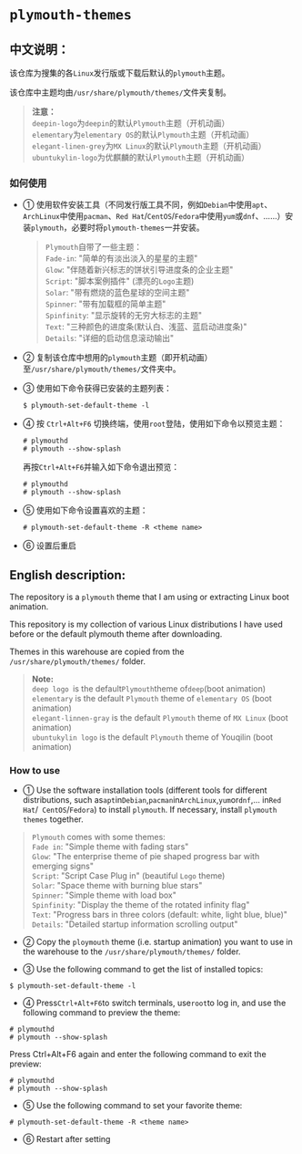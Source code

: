 # `plymouth-themes`

## 中文说明：

该仓库为搜集的各`Linux`发行版或下载后默认的`plymouth`主题。

该仓库中主题均由`/usr/share/plymouth/themes/`文件夹复制。

> **注意：**</br>
> `deepin-logo`为`deepin`的默认`Plymouth`主题（开机动画）</br>
> `elementary`为`elementary OS`的默认`Plymouth`主题（开机动画）</br>
> `elegant-linen-grey`为`MX Linux`的默认`Plymouth`主题（开机动画）</br>
> `ubuntukylin-logo`为优麒麟的默认`Plymouth`主题（开机动画）

### 如何使用

- ① 使用软件安装工具（不同发行版工具不同，例如`Debian`中使用`apt`、`ArchLinux`中使用`pacman`、`Red Hat`/`CentOS`/`Fedora`中使用`yum`或`dnf`、……）安装`plymouth`，必要时将`plymouth-themes`一并安装。

    > `Plymouth`自带了一些主题：</br>
    > `Fade-in`: "简单的有淡出淡入的星星的主题"</br>
    > `Glow`: "伴随着新兴标志的饼状引导进度条的企业主题"</br>
    > `Script`: "脚本案例插件" (漂亮的`Logo`主题)</br>
    > `Solar`: "带有燃烧的蓝色星球的空间主题"</br>
    > `Spinner`: "带有加载框的简单主题"</br>
    > `Spinfinity`: "显示旋转的无穷大标志的主题"</br>
    > `Text`: "三种颜色的进度条(默认白、浅蓝、蓝启动进度条)"</br>
    > `Details`: "详细的启动信息滚动输出"

- ② 复制该仓库中想用的`plymouth`主题（即开机动画）至`/usr/share/plymouth/themes/`文件夹中。

- ③ 使用如下命令获得已安装的主题列表：

    ```shell
    $ plymouth-set-default-theme -l
    ```

- ④ 按 `Ctrl+Alt+F6` 切换终端，使用`root`登陆，使用如下命令以预览主题：

    ```shell
    # plymouthd
    # plymouth --show-splash
    ```

    再按`Ctrl+Alt+F6`并输入如下命令退出预览：

    ```shell
    # plymouthd
    # plymouth --show-splash
    ```

- ⑤ 使用如下命令设置喜欢的主题： 

    ```shell
    # plymouth-set-default-theme -R <theme name>
    ```

- ⑥ 设置后重启

## English description:

The repository is a `plymouth` theme that I am using or extracting Linux boot animation.</br>

This repository is my collection of various Linux distributions I have used before or the default plymouth theme after downloading.</br>

Themes in this warehouse are copied from the `/usr/share/plymouth/themes/` folder.

> **Note:**</br>
> `deep logo `is the default` Plymouth `theme of` deep `(boot animation)</br>
> `elementary` is the default `Plymouth` theme of `elementary OS` (boot animation)</br>
> `elegant-linnen-gray` is the default `Plymouth` theme of `MX Linux` (boot animation)</br>
> `ubuntukylin logo` is the default `Plymouth` theme of Youqilin (boot animation)

### How to use

- ① Use the software installation tools (different tools for different distributions, such as` apt `in` Debian `,` pacman `in` ArchLinux `,` yum `or` dnf `,... in` Red Hat `/` CentOS`/`Fedora`) to install `plymouth`. If necessary, install `plymouth themes` together.

>`Plymouth` comes with some themes:</br>
>`Fade in`: "Simple theme with fading stars"</br>
>`Glow`: "The enterprise theme of pie shaped progress bar with emerging signs"</br>
>`Script`: "Script Case Plug in" (beautiful `Logo` theme)</br>
>`Solar`: "Space theme with burning blue stars"</br>
>`Spinner`: "Simple theme with load box"</br>
>`Spinfinity`: "Display the theme of the rotated infinity flag"</br>
>`Text`: "Progress bars in three colors (default: white, light blue, blue)"</br>
>`Details`: "Detailed startup information scrolling output"

- ② Copy the `ploymouth` theme (i.e. startup animation) you want to use in the warehouse to the `/usr/share/plymouth/themes/` folder.

- ③ Use the following command to get the list of installed topics:

```shell
$ plymouth-set-default-theme -l
```

- ④ Press` Ctrl+Alt+F6 `to switch terminals, use` root `to log in, and use the following command to preview the theme:

```shell
# plymouthd
# plymouth --show-splash
```

Press Ctrl+Alt+F6 again and enter the following command to exit the preview:

```shell
# plymouthd
# plymouth --show-splash
```

- ⑤ Use the following command to set your favorite theme:

```shell
# plymouth-set-default-theme -R <theme name>
```

- ⑥ Restart after setting